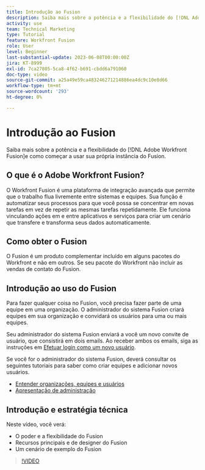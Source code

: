 ```yaml
---
title: Introdução ao Fusion
description: Saiba mais sobre a potência e a flexibilidade do [!DNL Adobe Workfront Fusion]e como começar a usar sua própria instância do Fusion.
activity: use
team: Technical Marketing
type: Tutorial
feature: Workfront Fusion
role: User
level: Beginner
last-substantial-update: 2023-06-08T00:00:00Z
jira: KT-8999
exl-id: 7ca27805-5ca8-4f62-b691-cbdd6a791060
doc-type: video
source-git-commit: a25a49e59ca483246271214886ea4dc9c10e8d66
workflow-type: tm+mt
source-wordcount: '293'
ht-degree: 0%

---
```


# Introdução ao Fusion

Saiba mais sobre a potência e a flexibilidade do [!DNL Adobe Workfront Fusion]e como começar a usar sua própria instância do Fusion.

## O que é o Adobe Workfront Fusion?

O Workfront Fusion é uma plataforma de integração avançada que permite que o trabalho flua livremente entre sistemas e equipes. Sua função é automatizar seus processos para que você possa se concentrar em novas tarefas em vez de repetir as mesmas tarefas repetidamente. Ele funciona vinculando ações em e entre aplicativos e serviços para criar um cenário que transfere e transforma seus dados automaticamente.

## Como obter o Fusion

O Fusion é um produto complementar incluído em alguns pacotes do Workfront e não em outros. Se seu pacote do Workfront não incluir as vendas de contato do Fusion.

## Introdução ao uso do Fusion

Para fazer qualquer coisa no Fusion, você precisa fazer parte de uma equipe em uma organização. O administrador do sistema Fusion criará equipes em sua organização e convidará os usuários para uma ou mais equipes.

Seu administrador do sistema Fusion enviará a você um novo convite de usuário, que consistirá em dois emails. Ao receber ambos os emails, siga as instruções em [Efetuar login como um novo usuário](https://experienceleague.adobe.com/docs/workfront-learn/tutorials-workfront/fusion/welcome-to-workfront-fusion/log-in-as-a-new-user.html?lang=en).

Se você for o administrador do sistema Fusion, deverá consultar os seguintes tutoriais para saber como criar equipes e adicionar novos usuários.

* [Entender organizações, equipes e usuários](https://experienceleague.adobe.com/docs/workfront-learn/tutorials-workfront/fusion/workfront-fusion-administration/understand-organizations-teams-and-users.html?lang=en)
* [Apresentação de administração](https://experienceleague.adobe.com/docs/workfront-learn/tutorials-workfront/fusion/workfront-fusion-administration/administration-walkthrough.html?lang=en)

## Introdução e estratégia técnica

Neste vídeo, você verá:

* O poder e a flexibilidade do Fusion
* Recursos principais e de designer do Fusion
* Um cenário de exemplo do Fusion

>[!VIDEO](https://video.tv.adobe.com/v/335259/?quality=12&learn=on)
